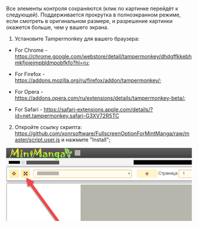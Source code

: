 Все элементы контроля сохраняются (клик по картинке перейдёт к следующей). Поддерживается прокрутка в полноэкранном режиме, если смотреть в оригинальном размере, и разрешение картинки окажется больше, чем у вашего экрана.

1) Установите Tampermonkey для вашего браузера:

- For Chrome - https://chrome.google.com/webstore/detail/tampermonkey/dhdgffkkebhmkfjojejmpbldmpobfkfo?hl=ru;

- For Firefox -  https://addons.mozilla.org/ru/firefox/addon/tampermonkey/;

- For Opera - https://addons.opera.com/ru/extensions/details/tampermonkey-beta/;

- For Safari - https://safari-extensions.apple.com/details/?id=net.tampermonkey.safari-G3XV72R5TC

2) Откройте ссылку скрипта: https://github.com/xonrsoftware/FullscreenOptionForMintManga/raw/master/script.user.js и нажмите "Install";

![Предпросмотр](preview.png)
